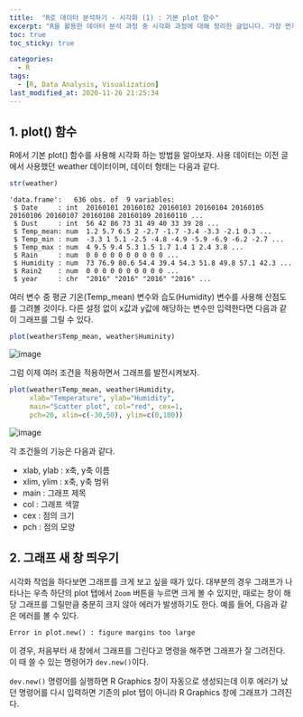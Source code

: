 ```yaml
---
title:  "R로 데이터 분석하기 - 시각화 (1) : 기본 plot 함수"
excerpt: "R을 활용한 데이터 분석 과정 중 시각화 과정에 대해 정리한 글입니다. 가장 먼저 기본 plot 함수에 대해 다룹니다."
toc: true
toc_sticky: true

categories:
  - R
tags:
  - [R, Data Analysis, Visualization]
last_modified_at: 2020-11-26 21:25:34
---
```


## 1. plot() 함수  

R에서 기본 plot() 함수를 사용해 시각화 하는 방법을 알아보자. 사용 데이터는 이전 글에서 사용했던 weather 데이터이며, 데이터 형태는 다음과 같다.  

```r
str(weather)
```  

```
'data.frame':	636 obs. of  9 variables:
 $ Date     : int  20160101 20160102 20160103 20160104 20160105 20160106 20160107 20160108 20160109 20160110 ...
 $ Dust     : int  56 42 86 73 31 49 40 33 39 28 ...
 $ Temp_mean: num  1.2 5.7 6.5 2 -2.7 -1.7 -3.4 -3.3 -2.1 0.3 ...
 $ Temp_min : num  -3.3 1 5.1 -2.5 -4.8 -4.9 -5.9 -6.9 -6.2 -2.7 ...
 $ Temp_max : num  4 9.5 9.4 5.3 1.5 1.7 1.4 1 2.4 3.8 ...
 $ Rain     : num  0 0 0 0 0 0 0 0 0 0 ...
 $ Humidity : num  73 76.9 80.6 54.4 39.4 54.3 51.8 49.8 57.1 42.3 ...
 $ Rain2    : num  0 0 0 0 0 0 0 0 0 0 ...
 $ year     : chr  "2016" "2016" "2016" "2016" ...
```  

여러 변수 중 평균 기온(Temp_mean) 변수와 습도(Humidity) 변수를 사용해 산점도를 그려볼 것이다. 다른 설정 없이 x값과 y값에 해당하는 변수만 입력한다면 다음과 같이 그래프를 그릴 수 있다.  

```r
plot(weather$Temp_mean, weather$Huminity)
```  

![image](https://user-images.githubusercontent.com/58713684/100352535-78e88580-3030-11eb-8b3a-a34fe3720e2f.png)  

그럼 이제 여러 조건을 적용하면서 그래프를 발전시켜보자.  

```r
plot(weather$Temp_mean, weather$Humidity,
     xlab="Temperature", ylab="Humidity",
     main="Scatter plot", col="red", cex=1,
     pch=20, xlim=c(-30,50), ylim=c(0,100))
```  

![image](https://user-images.githubusercontent.com/58713684/100356797-121a9a80-3037-11eb-9e4a-c805c008d575.png)  


각 조건들의 기능은 다음과 같다.  

- xlab, ylab : x축, y축 이름
- xlim, ylim : x축, y축 범위
- main : 그래프 제목
- col : 그래프 색깔
- cex : 점의 크기
- pch : 점의 모양


## 2. 그래프 새 창 띄우기  

시각화 작업을 하다보면 그래프를 크게 보고 싶을 때가 있다. 대부분의 경우 그래프가 나타나는 우측 하단의 plot 탭에서 `Zoom` 버튼을 누르면 크게 볼 수 있지만, 때로는 창이 해당 그래프를 그릴만큼 충분히 크지 않아 에러가 발생하기도 한다. 예를 들어, 다음과 같은 에러를 볼 수 있다.  

```
Error in plot.new() : figure margins too large
```  

이 경우, 처음부터 새 창에서 그래프를 그린다고 명령을 해주면 그래프가 잘 그려진다. 이 때 쓸 수 있는 명령어가 `dev.new()`이다.  

`dev.new()` 명령어를 실행하면 R Graphics 창이 자동으로 생성되는데 이후 에러가 났던 명령어를 다시 입력하면 기존의 plot 탭이 아니라 R Graphics 창에 그래프가 그려진다.  

